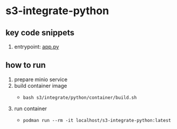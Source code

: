 # s3-integrate-python

## key code snippets
1. entrypoint: [app.py](app.py)

## how to run
1. prepare minio service
2. build container image
    * ```shell
      bash s3/integrate/python/container/build.sh
      ```
3. run container
    * ```shell
      podman run --rm -it localhost/s3-integrate-python:latest
      ```